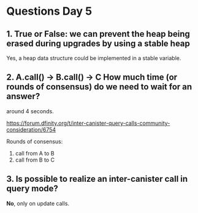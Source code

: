# Questions Day 5

## 1. True or False: we can prevent the heap being erased during upgrades by using a stable heap

Yes, a heap data structure could be implemented in a stable variable.

## 2. A.call() -> B.call() -> C How much time (or rounds of consensus) do we need to wait for an answer?

around 4 seconds.

<https://forum.dfinity.org/t/inter-canister-query-calls-community-consideration/6754>

Rounds of consensus:

1. call from A to B
2. call from B to C

## 3. Is possible to realize an inter-canister call in query mode?

**No**, only on update calls.
